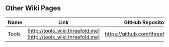 ## Other Wiki Pages

Name | Link | GitHub Repository (source)
---------|----------|---------
Tools | [http://tools_wiki.threefold.me](http://tools_wiki.threefold.me) | https://github.com/threefoldfoundation/tools
